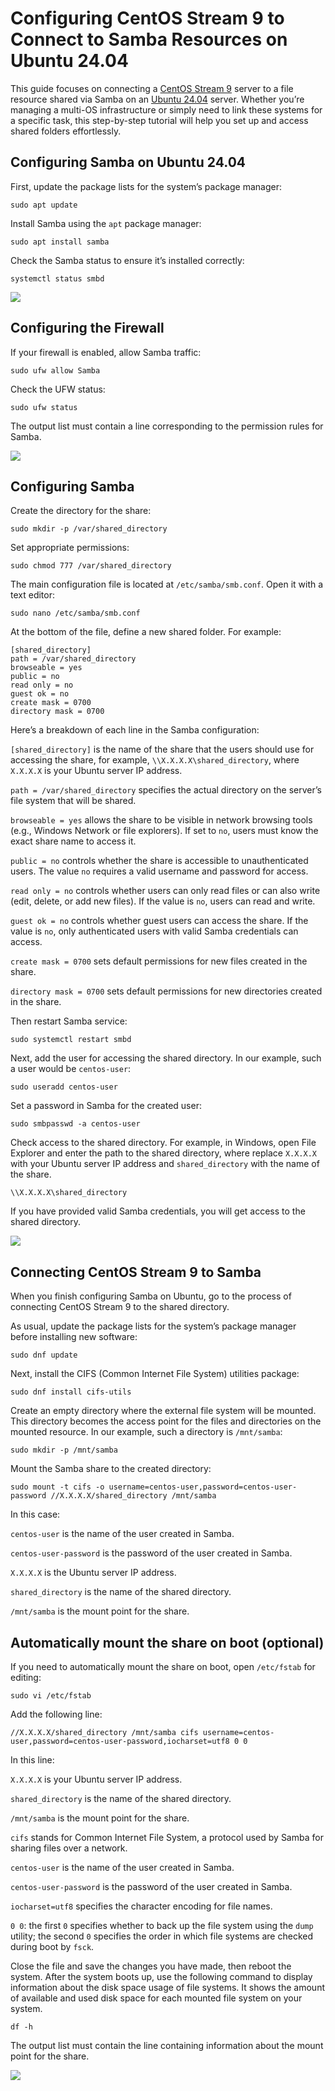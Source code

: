 # Configuring CentOS Stream 9 to Connect to Samba Resources on Ubuntu 24.04

This guide focuses on connecting a [CentOS Stream 9](https://www.centos.org/centos-stream/) server to a file resource shared via Samba on an [Ubuntu 24.04](https://ubuntu.com/server) server. Whether you’re managing a multi-OS infrastructure or simply need to link these systems for a specific task, this step-by-step tutorial will help you set up and access shared folders effortlessly.

## Configuring Samba on Ubuntu 24.04

First, update the package lists for the system’s package manager:
```
sudo apt update
```
Install Samba using the `apt` package manager:
```
sudo apt install samba
```
Check the Samba status to ensure it’s installed correctly:
```
systemctl status smbd
```
![](images/smbd-status.png)

## Configuring the Firewall

If your firewall is enabled, allow Samba traffic:
```
sudo ufw allow Samba
```
Check the UFW status:
```
sudo ufw status
```
The output list must contain a line corresponding to the permission rules for Samba.

![](images/ufw-status.png)

## Configuring Samba

Create the directory for the share:
```
sudo mkdir -p /var/shared_directory
```
Set appropriate permissions:
```
sudo chmod 777 /var/shared_directory
```
The main configuration file is located at `/etc/samba/smb.conf`. Open it with a text editor:
```
sudo nano /etc/samba/smb.conf
```
At the bottom of the file, define a new shared folder. For example:
```
[shared_directory]
path = /var/shared_directory
browseable = yes
public = no
read only = no
guest ok = no
create mask = 0700
directory mask = 0700
```
Here’s a breakdown of each line in the Samba configuration:

`[shared_directory]` is the name of the share that the users should use for accessing the share, for example, `\\X.X.X.X\shared_directory`, where `X.X.X.X` is your Ubuntu server IP address.

`path = /var/shared_directory` specifies the actual directory on the server’s file system that will be shared.

`browseable = yes` allows the share to be visible in network browsing tools (e.g., Windows Network or file explorers). If set to `no`, users must know the exact share name to access it.

`public = no` controls whether the share is accessible to unauthenticated users. The value `no` requires a valid username and password for access.

`read only = no` controls whether users can only read files or can also write (edit, delete, or add new files). If the value is `no`, users can read and write.

`guest ok = no` controls whether guest users can access the share. If the value is `no`, only authenticated users with valid Samba credentials can access.

`create mask = 0700` sets default permissions for new files created in the share.

`directory mask = 0700` sets default permissions for new directories created in the share.

Then restart Samba service:
```
sudo systemctl restart smbd
```
Next, add the user for accessing the shared directory. In our example, such a user would be `centos-user`:
```
sudo useradd centos-user
```
Set a password in Samba for the created user:
```
sudo smbpasswd -a centos-user
```
Check access to the shared directory. For example, in Windows, open File Explorer and enter the path to the shared directory, where replace `X.X.X.X` with your Ubuntu server IP address and `shared_directory` with the name of the share.
```
\\X.X.X.X\shared_directory
```
If you have provided valid Samba credentials, you will get access to the shared directory.

![](images/shared-directory.png)

## Connecting CentOS Stream 9 to Samba

When you finish configuring Samba on Ubuntu, go to the process of connecting CentOS Stream 9 to the shared directory.

As usual, update the package lists for the system’s package manager before installing new software:
```
sudo dnf update
```
Next, install the CIFS (Common Internet File System) utilities package:
```
sudo dnf install cifs-utils
```
Create an empty directory where the external file system will be mounted. This directory becomes the access point for the files and directories on the mounted resource. In our example, such a directory is `/mnt/samba`:
```
sudo mkdir -p /mnt/samba
```
Mount the Samba share to the created directory:
```
sudo mount -t cifs -o username=centos-user,password=centos-user-password //X.X.X.X/shared_directory /mnt/samba
```
In this case:

`centos-user` is the name of the user created in Samba.

`centos-user-password` is the password of the user created in Samba.

`X.X.X.X` is the Ubuntu server IP address.

`shared_directory` is the name of the shared directory.

`/mnt/samba` is the mount point for the share.

## Automatically mount the share on boot (optional)

If you need to automatically mount the share on boot, open `/etc/fstab` for editing:
```
sudo vi /etc/fstab
```
Add the following line:
```
//X.X.X.X/shared_directory /mnt/samba cifs username=centos-user,password=centos-user-password,iocharset=utf8 0 0
```
In this line:

`X.X.X.X` is your Ubuntu server IP address.

`shared_directory` is the name of the shared directory.

`/mnt/samba` is the mount point for the share.

`cifs` stands for Common Internet File System, a protocol used by Samba for sharing files over a network.

`centos-user` is the name of the user created in Samba.

`centos-user-password` is the password of the user created in Samba.

`iocharset=utf8` specifies the character encoding for file names.

`0 0`: the first `0` specifies whether to back up the file system using the `dump` utility; the second `0` specifies the order in which file systems are checked during boot by `fsck`.

Close the file and save the changes you have made, then reboot the system. After the system boots up, use the following command to display information about the disk space usage of file systems. It shows the amount of available and used disk space for each mounted file system on your system.
```
df -h
```
The output list must contain the line containing information about the mount point for the share.

![](images/df-h.png)
